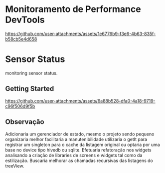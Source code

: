 
# Monitoramento de Performance DevTools

https://github.com/user-attachments/assets/1e6776b9-f3e6-4b63-835f-b58cb5e4d658

# Sensor Status

monitoring sensor status.

## Getting Started


https://github.com/user-attachments/assets/6a88b528-dfa0-4a18-9719-c96f506d9f5b


## Observação ## 
Adicionaria um gerenciador de estado, mesmo o projeto sendo pequeno organizaria melhor facilitaria a manutenibilidade utilizaria o getIt para registrar um singleton para o cache da listagem original ou optaria por uma base no device tipo hivedb ou sqlite.
Efetuaria refatoração nos widgets analisando a criação de libraries de screens e widgets tal como da estilização. Buscaria melhorar as chamadas recursivas das listagens do treeView.
